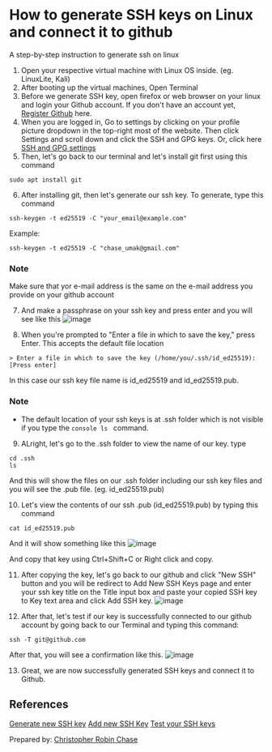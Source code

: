 # How to generate SSH keys on Linux and connect it to github
A step-by-step instruction to generate ssh on linux

1. Open your respective virtual machine with Linux OS inside. (eg. LinuxLite, Kali)
2. After booting up the virtual machines, Open Terminal
3. Before we generate SSH key, open firefox or web browser on your linux and login your 
  Github account. If you don't have an account yet, [Register Github](https://github.com/signup) here.
4. When you are logged in, Go to settings by clicking on your profile picture dropdown in the top-right most of the website. Then click Settings and scroll down and click the SSH and GPG keys. Or, click here [SSH and GPG settings](https://github.com/settings/keys)
5. Then, let's go back to our terminal and let's install git first using this command

```console
sudo apt install git
```
6. After installing git, then let's generate our ssh key. To generate, type this command

```console
ssh-keygen -t ed25519 -C "your_email@example.com"
```
Example:
```console
ssh-keygen -t ed25519 -C "chase_umak@gmail.com"
```
### Note
Make sure that yor e-mail address is the same on the e-mail address you provide on your github account

7. And make a passphrase on your ssh key and press enter and you will see like this
![image](https://user-images.githubusercontent.com/43966456/133982262-d9a4ed04-26ca-4a07-8744-dd4f8082505e.png)

8. When you're prompted to "Enter a file in which to save the key," press Enter. This accepts the default file location
```console
> Enter a file in which to save the key (/home/you/.ssh/id_ed25519): [Press enter]
```
In this case our ssh key file name is id_ed25519 and id_ed25519.pub.

### Note
- The default location of your ssh keys is at .ssh folder which is not visible if you type the ```console ls ``` command. 

9. ALright, let's go to the .ssh folder to view the name of our key. type
```console
cd .ssh
ls
```
And this will show the files on our .ssh folder including our ssh key files and you will see the .pub file. (eg. id_ed25519.pub)

10. Let's view the contents of our ssh .pub (id_ed25519.pub) by typing this command
```console
cat id_ed25519.pub
```
And it will show something like this
![image](https://user-images.githubusercontent.com/43966456/133984239-31e7ea9a-69a4-4f88-8d29-2499f1e21272.png)

And copy that key using Ctrl+Shift+C or Right click and copy.

11. After copying the key, let's go back to our github and click "New SSH" button and you will be redirect to Add New SSH Keys page and enter your ssh key title on the Title input box and paste your copied SSH key to Key text area and click Add SSH key.
![image](https://user-images.githubusercontent.com/43966456/133984907-b965c4b8-cbac-4e4e-961c-318db91c02c8.png)

12. After that, let's test if our key is successfully connected to our github account by going back to our Terminal and typing this command:
```console
ssh -T git@github.com
```

After that, you will see a confirmation like this.
![image](https://user-images.githubusercontent.com/43966456/133985646-9c3d1dad-a8e9-46ce-ac82-d37fea2daa01.png)

13. Great, we are now successfully generated SSH keys and connect it to Github.


## References
[Generate new SSH key](https://docs.github.com/en/github/authenticating-to-github/connecting-to-github-with-ssh/generating-a-new-ssh-key-and-adding-it-to-the-ssh-agent)
[Add new SSH Key](https://docs.github.com/en/github/authenticating-to-github/connecting-to-github-with-ssh/adding-a-new-ssh-key-to-your-github-account)
[Test your SSH keys](https://docs.github.com/en/github/authenticating-to-github/connecting-to-github-with-ssh/testing-your-ssh-connection)


Prepared by: [Christopher Robin Chase](https://github.com/chrischase011)
